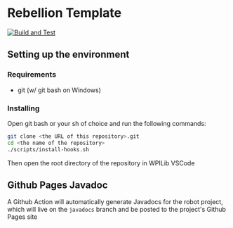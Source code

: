 # Rebellion Template

[![Build and Test](https://github.com/rylanmoseley/rebellion-template/actions/workflows/build.yml/badge.svg)](https://github.com/rylanmoseley/rebellion-template/actions/workflows/build.yml)
<!-- //TODO Update this URL so it points to the right repo -->

## Setting up the environment

### Requirements

- git (w/ git bash on Windows)

### Installing

Open git bash or your sh of choice and run the following commands:

```sh
git clone <the URL of this repository>.git
cd <the name of the repository>
./scripts/install-hooks.sh
```

Then open the root directory of the repository in WPILib VSCode

## Github Pages Javadoc

A Github Action will automatically generate Javadocs for the robot project, which will live on the `javadocs` branch and be posted to the project's Github Pages site
